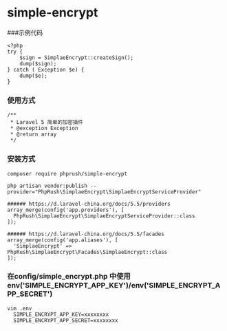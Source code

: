 # simple-encrypt

###示例代码
```
<?php
try {
    $sign = SimplaeEncrypt::createSign();
    dump($sign);
} catch ( Exception $e) {
    dump($e);
}
```

### 使用方式
```
/**
 * Laravel 5 简单的加密插件
 * @exception Exception
 * @return array
 */
```

### 安装方式
```
composer require phprush/simple-encrypt

php artisan vendor:publish --provider="PhpRush\SimplaeEncrypt\SimplaeEncryptServiceProvider"

###### https://d.laravel-china.org/docs/5.5/providers
array_merge(config('app.providers'), [
  PhpRush\SimplaeEncrypt\SimplaeEncryptServiceProvider::class
]);

###### https://d.laravel-china.org/docs/5.5/facades
array_merge(config('app.aliases'), [
  'SimplaeEncrypt' => PhpRush\SimplaeEncrypt\Facades\SimplaeEncrypt::class
]);
```

### 在config/simple_encrypt.php 中使用 env('SIMPLE_ENCRYPT_APP_KEY')/env('SIMPLE_ENCRYPT_APP_SECRET')
```
vim .env
  SIMPLE_ENCRYPT_APP_KEY=xxxxxxxx
  SIMPLE_ENCRYPT_APP_SECRET=xxxxxxxx
```
